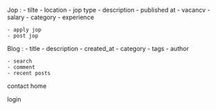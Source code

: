 Jop :
    - tilte
    - location
    - jop type
    - description
    - published at
    - vacancv
    - salary
    - category
    - experience
    
    - apply jop
    - post jop

Blog :
    - title
    - description
    - created_at
    - category
    - tags
    - author

    - search
    - comment
    - recent posts

contact
home

login

